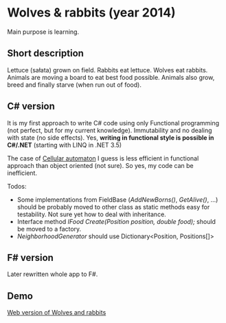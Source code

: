 # Wolves & rabbits (year 2014)

Main purpose is learning.

## Short description

Lettuce (sałata) grown on field. Rabbits eat lettuce. Wolves eat rabbits. Animals are moving a board to eat best food possible. Animals also grow, breed and finally starve (when run out of food).

## C# version

It is my first approach to write C# code using only Functional programming (not perfect, but for my current knowledge). Immutability and no dealing with state (no side effects). Yes, **writing in functional style is possible in C#/.NET** (starting with LINQ in .NET 3.5)

The case of [Cellular automaton] I guess is less efficient in functional approach than object oriented (not sure). So yes, my code can be inefficient.

Todos:
  - Some implementations from FieldBase (*AddNewBorns()*, *GetAlive()*, ...) should be probably moved to other class as static methods easy for testability. Not sure yet how to deal with inheritance.
  - Interface method *IFood Create(Position position, double food);* should be moved to a factory.
  - *NeighborhoodGenerator* should use Dictionary<Position, Positions[]>

## F# version

Later rewritten whole app to F#.

## Demo

[Web version of Wolves and rabbits]



[Cellular automaton]:http://en.wikipedia.org/wiki/Cellular_automaton
[Web version of Wolves and rabbits]:http://wolves-and-rabbits.krzysztofmorcinek.com/